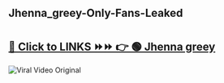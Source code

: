 
 ## Jhenna_greey-Only-Fans-Leaked

# <h2><a href="https://clipsfans.com/Jhenna_greey&ref=git">🔗 Click to LINKS ⏩⏩ 👉 🟢 Jhenna greey </a></h2>

<a href="https://clipsfans.com/Jhenna_greey&ref=git" rel="nofollow" data-target="animated-image.originalLink"><img src="https://i.ibb.co.com/xMMVF88/686577567.gif" alt="Viral Video Original" style="max-width: 100%; display: inline-block;" data-target="animated-image.originalImage"></a>

